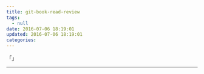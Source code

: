 ```yaml
---
title: git-book-read-review
tags:
  - null
date: 2016-07-06 18:19:01
updated: 2016-07-06 18:19:01
categories:
---
```


「」

<!-- more -->

---